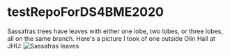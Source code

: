 # testRepoForDS4BME2020

Sassafras trees have leaves with either one lobe, two lobes, or three lobes, all on the same branch.
Here's a picture I took of one outside Olin Hall at JHU: 
![Sassafras leaves](https://github.com/ds4ph-bme/test-assignment-akenet/blob/master/Sassafras_leaves.jpg)
